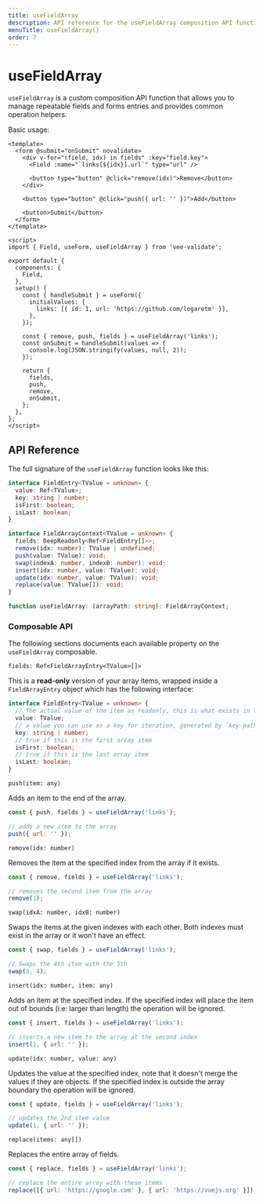 ```yaml
---
title: useFieldArray
description: API reference for the useFieldArray composition API function
menuTitle: useFieldArray()
order: 7
---
```


# useFieldArray <DocBadge title="v4.5" />

`useFieldArray` is a custom composition API function that allows you to manage repeatable fields and forms entries and provides common operation helpers.

Basic usage:

```vue
<template>
  <form @submit="onSubmit" novalidate>
    <div v-for="(field, idx) in fields" :key="field.key">
      <Field :name="`links[${idx}].url`" type="url" />

      <button type="button" @click="remove(idx)">Remove</button>
    </div>

    <button type="button" @click="push({ url: '' })">Add</button>

    <button>Submit</button>
  </form>
</template>

<script>
import { Field, useForm, useFieldArray } from 'vee-validate';

export default {
  components: {
    Field,
  },
  setup() {
    const { handleSubmit } = useForm({
      initialValues: {
        links: [{ id: 1, url: 'https://github.com/logaretm' }],
      },
    });

    const { remove, push, fields } = useFieldArray('links');
    const onSubmit = handleSubmit(values => {
      console.log(JSON.stringify(values, null, 2));
    });

    return {
      fields,
      push,
      remove,
      onSubmit,
    };
  },
};
</script>
```

## API Reference

The full signature of the `useFieldArray` function looks like this:

```ts
interface FieldEntry<TValue = unknown> {
  value: Ref<TValue>;
  key: string | number;
  isFirst: boolean;
  isLast: boolean;
}

interface FieldArrayContext<TValue = unknown> {
  fields: DeepReadonly<Ref<FieldEntry[]>>;
  remove(idx: number): TValue | undefined;
  push(value: TValue): void;
  swap(indexA: number, indexB: number): void;
  insert(idx: number, value: TValue): void;
  update(idx: number, value: TValue): void;
  replace(value: TValue[]): void;
}

function useFieldArray: (arrayPath: string): FieldArrayContext;
```

### Composable API

The following sections documents each available property on the `useFieldArray` composable.

<code-title level="4">

`fields: Ref<FieldArrayEntry<TValue>[]>`

</code-title>

This is a **read-only** version of your array items, wrapped inside a `FieldArrayEntry` object which has the following interface:

```ts
interface FieldEntry<TValue = unknown> {
  // The actual value of the item as readonly, this is what exists in the form values
  value: TValue;
  // a value you can use as a key for iteration, generated by `key-path` prop
  key: string | number;
  // true if this is the first array item
  isFirst: boolean;
  // true if this is the last array item
  isLast: boolean;
}
```

<code-title level="4">

`push(item: any)`

</code-title>

Adds an item to the end of the array.

```js
const { push, fields } = useFieldArray('links');

// adds a new item to the array
push({ url: '' });
```

<code-title level="4">

`remove(idx: number)`

</code-title>

Removes the item at the specified index from the array if it exists.

```js
const { remove, fields } = useFieldArray('links');

// removes the second item from the array
remove(1);
```

<code-title level="4">

`swap(idxA: number, idxB: number)`

</code-title>

Swaps the items at the given indexes with each other. Both indexes must exist in the array or it won't have an effect.

```js
const { swap, fields } = useFieldArray('links');

// Swaps the 4th item with the 5th
swap(3, 4);
```

<code-title level="4">

`insert(idx: number, item: any)`

</code-title>

Adds an item at the specified index. If the specified index will place the item out of bounds (i.e: larger than length) the operation will be ignored.

```js
const { insert, fields } = useFieldArray('links');

// inserts a new item to the array at the second index
insert(1, { url: '' });
```

<code-title level="4">

`update(idx: number, value: any)`

</code-title>

Updates the value at the specified index, note that it doesn't merge the values if they are objects. If the specified index is outside the array boundary the operation will be ignored.

```js
const { update, fields } = useFieldArray('links');

// updates the 2nd item value
update(1, { url: '' });
```

<code-title level="4">

`replace(items: any[])`

</code-title>

Replaces the entire array of fields.

```js
const { replace, fields } = useFieldArray('links');

// replace the entire array with these items
replace([{ url: 'https://google.com' }, { url: 'https://vuejs.org' }]);
```

